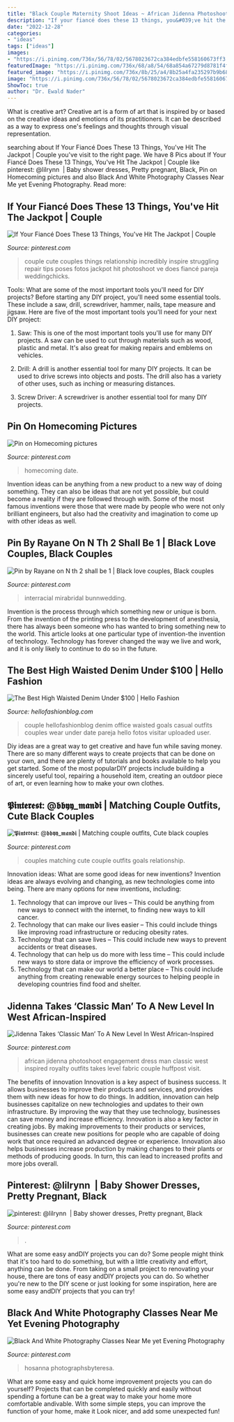 ```yaml
---
title: "Black Couple Maternity Shoot Ideas ~ African Jidenna Photoshoot Engagement Dress Man Classic West Inspired Royalty Outfits Takes Level Fabric Couple Huffpost Visit"
description: "If your fiancé does these 13 things, you&#039;ve hit the jackpot"
date: "2022-12-28"
categories:
- "ideas"
tags: ["ideas"]
images:
- "https://i.pinimg.com/736x/56/78/02/5678023672ca384edbfe558160673ff3.jpg"
featuredImage: "https://i.pinimg.com/736x/68/a8/54/68a854a67279d8781f4fac47a6f6f757--african-fashion-men-fashion.jpg?b=t"
featured_image: "https://i.pinimg.com/736x/8b/25/a4/8b25a4fa235297b9b68b3e844cfaf842.jpg"
image: "https://i.pinimg.com/736x/56/78/02/5678023672ca384edbfe558160673ff3.jpg"
ShowToc: true
author: "Dr. Ewald Nader"
---
```



What is creative art?
Creative art is a form of art that is inspired by or based on the creative ideas and emotions of its practitioners. It can be described as a way to express one's feelings and thoughts through visual representation.

	

		
searching about If Your Fiancé Does These 13 Things, You&#039;ve Hit The Jackpot | Couple you've visit to the right page. We have 8 Pics about If Your Fiancé Does These 13 Things, You&#039;ve Hit The Jackpot | Couple like pinterest: @lilrynn ️ | Baby shower dresses, Pretty pregnant, Black, Pin on Homecoming pictures and also Black And White Photography Classes Near Me yet Evening Photography. Read more:
		
    
## If Your Fiancé Does These 13 Things, You&#039;ve Hit The Jackpot | Couple

<img loading=lazy src="https://i.pinimg.com/736x/68/e4/7c/68e47c98d42f0b7acc33fa9a5a97aceb.jpg" onerror="this.onerror=null;this.src='https://tse2.mm.bing.net/th?id=OIP.OiWf-LseB6Kwct7nMbRC-QHaLF&amp;pid=15.1';" alt="If Your Fiancé Does These 13 Things, You&#039;ve Hit The Jackpot | Couple">

_Source: pinterest.com_

>couple cute couples things relationship incredibly inspire struggling repair tips poses fotos jackpot hit photoshoot ve does fiancé pareja weddingchicks. 

	

Tools: What are some of the most important tools you'll need for DIY projects?
Before starting any DIY project, you'll need some essential tools. These include a saw, drill, screwdriver, hammer, nails, tape measure and jigsaw. Here are five of the most important tools you'll need for your next DIY project: 
1) Saw: This is one of the most important tools you'll use for many DIY projects. A saw can be used to cut through materials such as wood, plastic and metal. It's also great for making repairs and emblems on vehicles. 

2) Drill: A drill is another essential tool for many DIY projects. It can be used to drive screws into objects and posts. The drill also has a variety of other uses, such as inching or measuring distances. 

3) Screw Driver: A screwdriver is another essential tool for many DIY projects.

    
## Pin On Homecoming Pictures

<img loading=lazy src="https://i.pinimg.com/736x/6d/27/f8/6d27f86e185657fdadd3799ccdff63a4--prom-poses-with-date-prom-pictures-with-date.jpg" onerror="this.onerror=null;this.src='https://tse1.mm.bing.net/th?id=OIP.zzMsqcP5V0J1YUgjStLlqQHaJ3&amp;pid=15.1';" alt="Pin on Homecoming pictures">

_Source: pinterest.com_

>homecoming date. 

	

Invention ideas can be anything from a new product to a new way of doing something. They can also be ideas that are not yet possible, but could become a reality if they are followed through with. Some of the most famous inventions were those that were made by people who were not only brilliant engineers, but also had the creativity and imagination to come up with other ideas as well.

    
## Pin By Rayane On N Th 2 Shall Be 1 | Black Love Couples, Black Couples

<img loading=lazy src="https://i.pinimg.com/736x/8e/73/d2/8e73d28974199119f556a1af81db74e4.jpg" onerror="this.onerror=null;this.src='https://tse3.mm.bing.net/th?id=OIP.xydkxSyTSWNsi76z4niCBwHaJF&amp;pid=15.1';" alt="Pin by Rayane on N th 2 shall be 1 | Black love couples, Black couples">

_Source: pinterest.com_

>interracial mirabridal bunnwedding. 

	

Invention is the process through which something new or unique is born. From the invention of the printing press to the development of anesthesia, there has always been someone who has wanted to bring something new to the world. This article looks at one particular type of invention-the invention of technology. Technology has forever changed the way we live and work, and it is only likely to continue to do so in the future.

    
## The Best High Waisted Denim Under $100 | Hello Fashion

<img loading=lazy src="https://www.hellofashionblog.com/wp-content/uploads/2017/04/8.jpg" onerror="this.onerror=null;this.src='https://tse2.mm.bing.net/th?id=OIP.ZkMSAb5GxKM0DEl7APNgwwHaLH&amp;pid=15.1';" alt="The Best High Waisted Denim Under $100 | Hello Fashion">

_Source: hellofashionblog.com_

>couple hellofashionblog denim office waisted goals casual outfits couples wear under date pareja hello fotos visitar uploaded user. 

	

Diy ideas are a great way to get creative and have fun while saving money. There are so many different ways to create projects that can be done on your own, and there are plenty of tutorials and books available to help you get started. Some of the most popularDIY projects include building a sincerely useful tool, repairing a household item, creating an outdoor piece of art, or even learning how to make your own clothes.

    
## 𝕻𝖎𝖓𝖙𝖊𝖗𝖊𝖘𝖙: @𝖇𝖇𝖞𝖞_𝖒𝖆𝖓𝖉𝖎 | Matching Couple Outfits, Cute Black Couples

<img loading=lazy src="https://i.pinimg.com/736x/8b/25/a4/8b25a4fa235297b9b68b3e844cfaf842.jpg" onerror="this.onerror=null;this.src='https://tse3.mm.bing.net/th?id=OIP.rEsKBTtj7ARwaPpYQdLXLgHaHa&amp;pid=15.1';" alt="𝕻𝖎𝖓𝖙𝖊𝖗𝖊𝖘𝖙: @𝖇𝖇𝖞𝖞_𝖒𝖆𝖓𝖉𝖎 | Matching couple outfits, Cute black couples">

_Source: pinterest.com_

>couples matching cute couple outfits goals relationship. 

	

Innovation ideas: What are some good ideas for new inventions?
Invention ideas are always evolving and changing, as new technologies come into being. There are many options for new inventions, including: 
1) Technology that can improve our lives – This could be anything from new ways to connect with the internet, to finding new ways to kill cancer. 
2) Technology that can make our lives easier – This could include things like improving road infrastructure or reducing obesity rates. 
3) Technology that can save lives – This could include new ways to prevent accidents or treat diseases. 
4) Technology that can help us do more with less time – This could include new ways to store data or improve the efficiency of work processes. 
5) Technology that can make our world a better place – This could include anything from creating renewable energy sources to helping people in developing countries find food and shelter.

    
## Jidenna Takes ‘Classic Man’ To A New Level In West African-Inspired

<img loading=lazy src="https://i.pinimg.com/736x/68/a8/54/68a854a67279d8781f4fac47a6f6f757--african-fashion-men-fashion.jpg?b=t" onerror="this.onerror=null;this.src='https://tse4.mm.bing.net/th?id=OIP.97GNpi21LZVYdCX-jY_16wHaLG&amp;pid=15.1';" alt="Jidenna Takes ‘Classic Man’ To A New Level In West African-Inspired">

_Source: pinterest.com_

>african jidenna photoshoot engagement dress man classic west inspired royalty outfits takes level fabric couple huffpost visit. 

	

The benefits of innovation
Innovation is a key aspect of business success. It allows businesses to improve their products and services, and provides them with new ideas for how to do things. In addition, innovation can help businesses capitalize on new technologies and updates to their own infrastructure. By improving the way that they use technology, businesses can save money and increase efficiency.
Innovation is also a key factor in creating jobs. By making improvements to their products or services, businesses can create new positions for people who are capable of doing work that once required an advanced degree or experience. Innovation also helps businesses increase production by making changes to their plants or methods of producing goods. In turn, this can lead to increased profits and more jobs overall.

    
## Pinterest: @lilrynn ️ | Baby Shower Dresses, Pretty Pregnant, Black

<img loading=lazy src="https://i.pinimg.com/736x/44/68/3f/44683f4692951716ed17fe7d992141a6.jpg" onerror="this.onerror=null;this.src='https://tse1.mm.bing.net/th?id=OIP.df4w4xirWDQSqbDdqRRfUgHaJN&amp;pid=15.1';" alt="pinterest: @lilrynn ️ | Baby shower dresses, Pretty pregnant, Black">

_Source: pinterest.com_

>. 

	

What are some easy andDIY projects you can do?
Some people might think that it's too hard to do something, but with a little creativity and effort, anything can be done. From taking on a small project to renovating your house, there are tons of easy andDIY projects you can do. So whether you're new to the DIY scene or just looking for some inspiration, here are some easy andDIY projects that you can try!

    
## Black And White Photography Classes Near Me Yet Evening Photography

<img loading=lazy src="https://i.pinimg.com/736x/56/78/02/5678023672ca384edbfe558160673ff3.jpg" onerror="this.onerror=null;this.src='https://tse4.mm.bing.net/th?id=OIP.YIasjqcAIT5gSlyowVTC1AHaLO&amp;pid=15.1';" alt="Black And White Photography Classes Near Me yet Evening Photography">

_Source: pinterest.com_

>hosanna photographsbyteresa. 

	

What are some easy and quick home improvement projects you can do yourself?
Projects that can be completed quickly and easily without spending a fortune can be a great way to make your home more comfortable andivable. With some simple steps, you can improve the function of your home, make it Look nicer, and add some unexpected fun!

